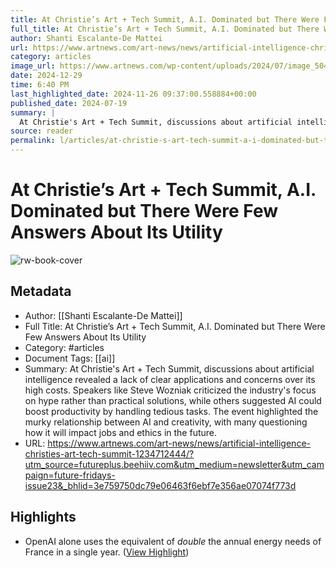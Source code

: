 ```yaml
---
title: At Christie’s Art + Tech Summit, A.I. Dominated but There Were Few Answers About Its Utility
full_title: At Christie’s Art + Tech Summit, A.I. Dominated but There Were Few Answers About Its Utility
author: Shanti Escalante-De Mattei
url: https://www.artnews.com/art-news/news/artificial-intelligence-christies-art-tech-summit-1234712444/?utm_source=futureplus.beehiiv.com&utm_medium=newsletter&utm_campaign=future-fridays-issue23&_bhlid=3e759750dc79e06463f6ebf7e356ae07074f773d
category: articles
image_url: https://www.artnews.com/wp-content/uploads/2024/07/image_50437121.jpg?w=1024
date: 2024-12-29
time: 6:40 PM
last_highlighted_date: 2024-11-26 09:37:00.558884+00:00
published_date: 2024-07-19
summary: |
  At Christie's Art + Tech Summit, discussions about artificial intelligence revealed a lack of clear applications and concerns over its high costs. Speakers like Steve Wozniak criticized the industry's focus on hype rather than practical solutions, while others suggested AI could boost productivity by handling tedious tasks. The event highlighted the murky relationship between AI and creativity, with many questioning how it will impact jobs and ethics in the future.
source: reader
permalink: l/articles/at-christie-s-art-tech-summit-a-i-dominated-but-there-were-few-answers-about-its-utility
---
```

# At Christie’s Art + Tech Summit, A.I. Dominated but There Were Few Answers About Its Utility

![rw-book-cover](https://www.artnews.com/wp-content/uploads/2024/07/image_50437121.jpg?w=1024)

## Metadata
- Author: [[Shanti Escalante-De Mattei]]
- Full Title: At Christie’s Art + Tech Summit, A.I. Dominated but There Were Few Answers About Its Utility
- Category: #articles
- Document Tags: [[ai]] 
- Summary: At Christie's Art + Tech Summit, discussions about artificial intelligence revealed a lack of clear applications and concerns over its high costs. Speakers like Steve Wozniak criticized the industry's focus on hype rather than practical solutions, while others suggested AI could boost productivity by handling tedious tasks. The event highlighted the murky relationship between AI and creativity, with many questioning how it will impact jobs and ethics in the future.
- URL: https://www.artnews.com/art-news/news/artificial-intelligence-christies-art-tech-summit-1234712444/?utm_source=futureplus.beehiiv.com&utm_medium=newsletter&utm_campaign=future-fridays-issue23&_bhlid=3e759750dc79e06463f6ebf7e356ae07074f773d

## Highlights
- OpenAI alone uses the equivalent of *double* the annual energy needs of France in a single year. ([View Highlight](https://read.readwise.io/read/01jdkx9knsyye81fd26nar53ze))


